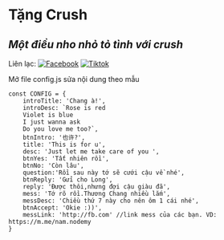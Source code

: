 # Tặng Crush
## _Một điều nho nhỏ tỏ tình với crush_

Liên lạc: 
[![Facebook](https://i.imgur.com/GRqy96ts.jpg)](https://www.facebook.com/nam.nodemy)
[![Tiktok](https://i.imgur.com/Nbfl1E7t.jpg)](https://www.tiktok.com/@manindev)

Mở file config.js sửa nội dung theo mẫu
```
const CONFIG = {
    introTitle: 'Chang à!',
    introDesc: `Rose is red
    Violet is blue 
    I just wanna ask
    Do you love me too?`,
    btnIntro: '也许?',
    title: 'This is for u',
    desc: 'Just let me take care of you ',
    btnYes: 'Tất nhiên rồi',
    btnNo: 'Còn lâu',
    question:'Rồi sau này tớ sẽ cưới cậu về nhé',
    btnReply: 'Gửi cho Long',
    reply: 'Được thôi,nhưng đợi cậu giàu đã',
    mess: 'Tớ rõ rồi.Thương Chang nhiều lắm',
    messDesc: 'Chiều thứ 7 này cho nên ôm 1 cái nhé',
    btnAccept: 'Okie :))',
    messLink: 'http://fb.com' //link mess của các bạn. VD: https://m.me/nam.nodemy
}
```

